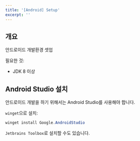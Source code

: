 ```yaml
---
title: '[Android] Setup'
excerpt: ''
---
```


## 개요

안드로이드 개발환경 셋업

필요한 것:

- JDK 8 이상

## Android Studio 설치

안드로이드 개발을 하기 위해서는 Android Studio를 사용해야 합니다.

`winget`으로 설치:

```powershell
winget install Google.AndroidStudio
```

`Jetbrains Toolbox`로 설치할 수도 있습니다.
